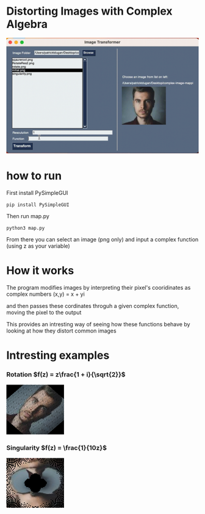 # Distorting Images with Complex Algebra
![demo gif](images/demo.gif)

# how to run
First install PySimpleGUI

```
pip install PySimpleGUI
```

Then run map.py
```
python3 map.py
```


From there you can select an image (png only) and input a complex function (using z as your variable)

# How it works

The program modifies images by interpreting their pixel's cooridinates as complex numbers
(x,y) = x + yi

and then passes these cordinates throguh a given complex function, moving the pixel to the output

This provides an intresting way of seeing how these functions behave by looking at how they distort common images

# Intresting examples


### Rotation $f(z) = z\frac{1 + i}{\sqrt{2}}$ 
![](images/rotate.png) 

### Singularity $f(z) = \frac{1}{10z}$
![](images/singularity.png)
